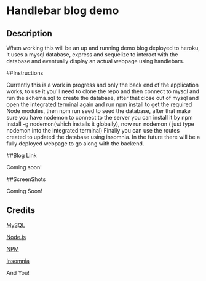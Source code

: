 # Handlebar blog demo

## Description

When working this will be an up and running demo blog deployed to heroku, it uses a mysql database, express and sequelize to interact with the database and eventually display an actual webpage using handlebars.

##Instructions

Currently this is a work in progress and only the back end of the application works, to use it you'll need to clone the repo and then connect to mysql and run the schema.sql to create the database, after that close out of mysql and open the integrated terminal again and run npm install to get the required Node modules, then npm run seed to seed the database, after that make sure you have nodemon to connect to the server you can install it by npm install -g nodemon(which installs it globally),  now run nodemon ( just type nodemon into the integrated terminal) Finally you can use the routes created to updated the database using insomnia. In the future there will be a fully deployed webpage to go along with the backend.

##Blog Link

Coming soon!

##ScreenShots

Coming Soon!

## Credits
 
 [MySQL](https://www.mysql.com/)
 
 [Node.js](https://nodejs.org/en/)
 
 [NPM](https://www.npmjs.com/)
 
 [Insomnia](https://insomnia.rest/)


 And You! 